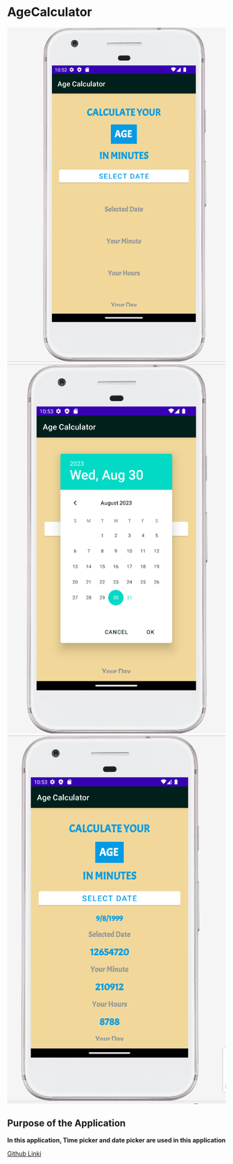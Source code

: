 # AgeCalculator

![main screen](https://github.com/ferhatseker180/AgeCalculator/blob/master/app/src/main/res/drawable/anaekran.PNG)
![select date](https://github.com/ferhatseker180/AgeCalculator/blob/master/app/src/main/res/drawable/selectdate.PNG)
![finish](https://github.com/ferhatseker180/AgeCalculator/blob/master/app/src/main/res/drawable/finishscreen.PNG)

## Purpose of the Application
**In this application, Time picker and date picker are used in this application**

[Github Linki](https://github.com/ferhatseker180/AgeCalculator/tree/master)
